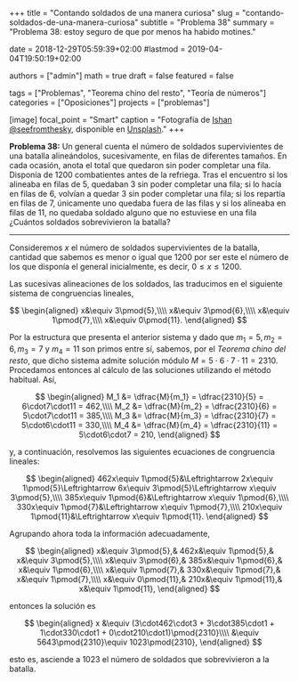 +++
title = "Contando soldados de una manera curiosa"
slug  = "contando-soldados-de-una-manera-curiosa"
subtitle = "Problema 38"
summary  = "Problema 38: estoy seguro de que por menos ha habido motines."

date     = 2018-12-29T05:59:39+02:00
#lastmod = 2019-04-04T19:50:19+02:00

authors  = ["admin"]
math     = true
draft    = false
featured = false

tags       = ["Problemas", "Teorema chino del resto", "Teoría de números"]
categories = ["Oposiciones"]
projects   = ["problemas"]

[image]
  focal_point = "Smart"
  caption     = "Fotografía de [Ishan @seefromthesky](https://unsplash.com/@seefromthesky), disponible en [Unsplash](https://unsplash.com/photos/GSZQ_eupukE)."
+++

**Problema 38:** Un general cuenta el número de soldados supervivientes de una batalla alineándolos, sucesivamente, en filas de diferentes tamaños. En cada ocasión, anota el total que quedaron sin poder completar una fila. Disponía de $1200$ combatientes antes de la refriega. Tras el encuentro si los alineaba en filas de $5$, quedaban $3$ sin poder completar una fila; si lo hacía en filas de $6$, volvían a quedar $3$ sin poder completar una fila; si los repartía en filas de $7$, únicamente uno quedaba fuera de las filas y si los alineaba en filas de $11$, no quedaba soldado alguno que no estuviese en una fila ¿Cuántos soldados sobrevivieron la batalla?

***

Consideremos $x$ el número de soldados supervivientes de la batalla, cantidad que sabemos es menor o igual que $1200$ por ser este el número de los que disponía el general inicialmente, es decir, $0\leq x\leq 1200$.

Las sucesivas alineaciones de los soldados, las traducimos en el siguiente sistema de congruencias lineales,

$$
\begin{aligned}
x&\equiv 3\pmod{5},\\\\ x&\equiv 3\pmod{6},\\\\ x&\equiv 1\pmod{7},\\\\ x&\equiv 0\pmod{11}.
\end{aligned}
$$

Por la estructura que presenta el anterior sistema y dado que $m_1=5, m_2=6, m_3=7$ y $m_4=11$ son primos entre sí, sabemos, por el *Teorema chino del resto*, que dicho sistema admite solución módulo $M=5\cdot6\cdot7\cdot11 = 2310$. Procedamos entonces al cálculo de las soluciones utilizando el método habitual. Así,

$$
\begin{aligned}
M_1 &= \dfrac{M}{m_1} = \dfrac{2310}{5} = 6\cdot7\cdot11 = 462,\\\\ M_2 &= \dfrac{M}{m_2} = \dfrac{2310}{6} = 5\cdot7\cdot11 = 385,\\\\ M_3 &= \dfrac{M}{m_3} = \dfrac{2310}{7} = 5\cdot6\cdot11 = 330,\\\\ M_4 &= \dfrac{M}{m_4} = \dfrac{2310}{11} = 5\cdot6\cdot7 = 210,
\end{aligned}
$$

y, a continuación, resolvemos las siguientes ecuaciones de congruencia lineales:

$$
\begin{aligned}
462x\equiv 1\pmod{5}&\Leftrightarrow 2x\equiv 1\pmod{5}\Leftrightarrow 6x\equiv 3\pmod{5}\Leftrightarrow x\equiv 3\pmod{5},\\\\ 385x\equiv 1\pmod{6}&\Leftrightarrow x\equiv 1\pmod{6},\\\\ 330x\equiv 1\pmod{7}&\Leftrightarrow x\equiv 1\pmod{7},\\\\ 210x\equiv 1\pmod{11}&\Leftrightarrow x\equiv 1\pmod{11}.
\end{aligned}
$$

Agrupando ahora toda la información adecuadamente,

$$
\begin{aligned}
x&\equiv 3\pmod{5},& 462x&\equiv 1\pmod{5},& x&\equiv 3\pmod{5},\\\\ x&\equiv 3\pmod{6},& 385x&\equiv 1\pmod{6},& x&\equiv 1\pmod{6},\\\\ x&\equiv 1\pmod{7},& 330x&\equiv 1\pmod{7},& x&\equiv 1\pmod{7},\\\\ x&\equiv 0\pmod{11},& 210x&\equiv 1\pmod{11},& x&\equiv 1\pmod{11},
\end{aligned}
$$

entonces la solución es 

$$
\begin{aligned}
x &\equiv (3\cdot462\cdot3 + 3\cdot385\cdot1 + 1\cdot330\cdot1 + 0\cdot210\cdot1)\pmod{2310}\\\\ &\equiv 5643\pmod{2310}\equiv 1023\pmod{2310},
\end{aligned}
$$

esto es, asciende a $1023$ el número de soldados que sobrevivieron a la batalla.

